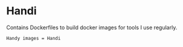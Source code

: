 # Handi

Contains Dockerfiles to build docker images for tools I use regularly. 

`Handy images = Handi`

